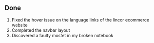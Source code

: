 ## Done

1. Fixed the hover issue on the language links of the lincor ecommerce website 
2. Completed the navbar layout
3. Discovered a faulty mosfet in my broken notebook